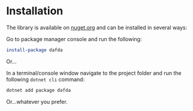 # Installation

The library is available on [nuget.org](https://www.nuget.org/packages/dafda/) and can be installed in several ways:

Go to package manager console and run the following:

```powershell
install-package dafda
```

Or...

In a terminal/console window navigate to the project folder and run the following `dotnet cli` command:

```sh
dotnet add package dafda
```

Or...whatever you prefer.
